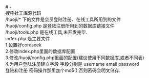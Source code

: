 <div><div># -</div><div>搜呼社工库源代码</div><div>/huoji/* 下的文件是会员登陆注册、在线工具所用到的文件</div><div>/huoji/config.php 是登陆注册所用到的数据库链接文件</div><div>/huoji/tools.php 是在线工具,未开发完毕.</div><div>index.php 是主要文件</div><div>1.设置好coreseek</div><div>2.修改index.php里面的数据库配置</div><div>3.修改/huoji/config.php里面的配置(建议使用不同数据库,或者不同表)</div><div>4.为用户登陆注册建立字段 字段分别是 username email password</div><div>登陆和注册 密码操作那里加个md5() 否则密码会明文储存.</div></div>
